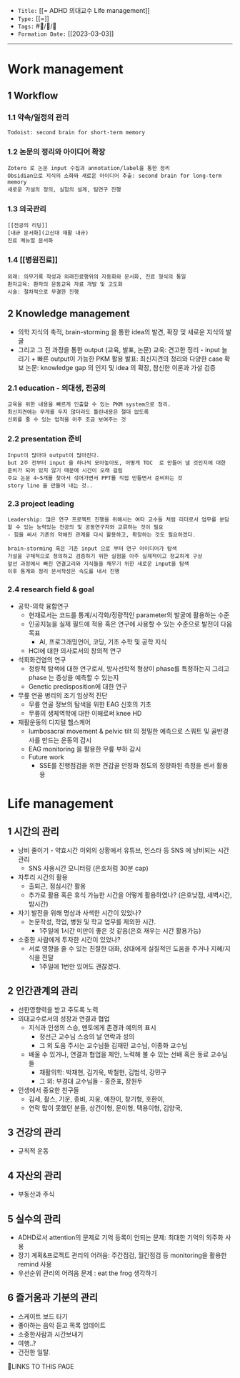 
-   `Title:` [[= ADHD 의대교수 Life management]]
-   `Type:` [[=]]
-   `Tags:` #🧠️/📝️/🌱️ 
-   `Formation Date:` [[2023-03-03]]
---


# Work management

## 1 Workflow
### 1.1 약속/일정의 관리
	Todoist: second brain for short-term memory 

### 1.2 논문의 정리와 아이디어 확장
	Zotero 로 논문 input 수집과 annotation/label을 통한 정리
	Obsidian으로 지식의 소화와 새로운 아이디어 추출: second brain for long-term memory
	새로운 가설의 정의, 실험의 설계, 팀연구 진행

### 1.3 의국관리
	[[전공의 리딩]]
	[내규 문서화](고신대 재활 내규)
	진료 메뉴얼 문서화

### 1.4 [[병원진료]]
	외래: 의무기록 작성과 외래진료행위의 자동화와 문서화, 진료 형식의 통일
	환자교육: 환자의 운동교육 자료 개발 및 고도화
	시술: 절차적으로 무결한 진행

## 2 Knowledge management
- 의학 지식의 축적, brain-storming 을 통한 idea의 발견, 확장 및 새로운 지식의 발굴
- 그리고 그 전 과정을 통한 output (교육, 발표, 논문)
	교욱: 견고한 정리 - input 늘리기 + 빠른 output이 가능한 PKM 활용
	발표: 최신지견의 정리와 다양한 case 확보
	논문: knowledge gap 의 인지 및 idea 의 확장, 참신한 이론과 가설 검증

### 2.1 education - 의대생, 전공의
	교육을 위한 내용을 빠르게 인출할 수 있는 PKM system으로 정리.
	최신지견에는 무게를 두지 않더라도 틀린내용은 절대 없도록
	신뢰를 줄 수 있는 업적을 아주 조금 보여주는 것

### 2.2 presentation 준비
	Input이 많아야 output이 많아진다. 
	but 2주 전부터 input 을 하나씩 모아놓아도, 어떻게 TOC  로 만들어 낼 것인지에 대한 준비가 되어 있지 않기 때문에 시간이 오래 걸림
	주요 논문 4~5개를 찾아서 섞어가면서 PPT를 직접 만들면서 준비하는 것
	story line 을 만들어 내는 것..

### 2.3 project leading
	Leadership: 많은 연구 프로젝트 진행을 위해서는 여타 교수들 처럼 리더로서 업무를 분담할 수 있는 능력있는 전공의 및 공동연구자와 교류하는 것이 필요
	- 힘을 써서 기존의 약해진 관계를 다시 활용하고, 확장하는 것도 필요하겠다.
	
	brain-storming 혹은 기존 input 으로 부터 연구 아이디어가 탐색
	가설을 구체적으로 정의하고 검증하기 위한 실험을 아주 실제적이고 정교하게 구상
	앞선 과정에서 빠진 연결고리와 지식들을 채우기 위한 새로운 input을 탐색
	이후 통계와 정리 문서작성은 속도를 내서 진행

### 2.4 research field & goal
- 공학-의학 융합연구
	- 현재로서는 코드를 통계/시각화/정량적인 parameter의 발굴에 활용하는 수준
	- 인공지능을 실제 필드에 적용 혹은 연구에 사용할 수 있는 수준으로 발전이 다음 목표
		- AI, 프로그래밍언어, 코딩, 기초 수학 및 공학 지식
	- HCI에 대한 의사로서의 창의적 연구
- 석회화건염의 연구
	- 정량적 탐색에 대한 연구로서, 방사선학적 형상이 phase를 특정하는지 그리고 phase 는 증상을 예측할 수 있는지
	- Genetic predisposition에 대한 연구
- 무릎 연골 병리의 조기 임상적 진단
	- 무릎 연골 정보의 탐색을 위한 EAG 신호의 기초
	- 무릎의 생체역학에 대한 이해로써 knee HD
- 재활운동의 디지털 헬스케어
	- lumbosacral movement & pelvic tilt 의 정밀한 예측으로 스쿼트 및 골반경사를 만드는 운동의 감시
	- EAG monitoring 을 활용한 무릎 부하 감시
	- Future work
		- SSE를 진행점검을 위한 견갑골 안정화 정도의 정량화된 측정을 센서 활용용






# Life management

## 1 시간의 관리 
- 낭비 줄이기 - 약효시간 이외의 상황에서 유튜브, 인스타 등 SNS 에 낭비되는 시간 관리 
	- SNS 사용시간 모니터링 (은호처럼 30분 cap)
- 자투리 시간의 활용 
	- 출퇴근, 점심시간 활용
	- 추가로 활용 혹은 휴식 가능한 시간을 어떻게 활용하였나? (은호낮잠, 새벽시간, 밤시간)
- 자기 발전을 위해 명상과 사색한 시간이 있었나?
	- 논문작성, 학업, 병원 및 학교 업무를 제외한 시간. 
		- 1주일에 1시간 미만이 좋은 것 같음(은호 재우는 시간 활용가능)
- 소중한 사람에게 투자한 시간이 있었나?
	- 서로 영향을 줄 수 있는 친절한 대화, 상대에게 실질적인 도움을 주거나 지혜/지식을 전달
		- 1주일에 1번만 있어도 괜찮겠다.

## 2 인간관계의 관리 
- 선한영향력을 받고 주도록 노력
- 의대교수로서의 성장과 연결과 협업
	- 지식과 인생의 스승, 멘토에게 존경과 예의의 표시
		- 정선근 교수님 스승의 날 연락과 성의
		- 그 외 도움 주시는 교수님들 김재민 교수님, 이종화 교수님
	- 배울 수 있거나, 연결과 협업을 제안, 노력해 볼 수 있는 선배 혹은 동료 교수님들
		- 재활의학: 박재현, 김기욱, 박철현, 김범석, 강민구
		- 그 외: 부경대 교수님들 - 홍준표, 장원두 
- 인생에서 중요한 친구들
	- 김세, 촬스, 기운, 종비, 지웅, 예찬이, 창기형, 호환이, 
	- 연락 많이 못했던 분들, 상건이형, 문이형, 택용이형, 김양국, 

## 3 건강의 관리 
- 규칙적 운동

## 4 자산의 관리
- 부동산과 주식

## 5 실수의 관리
- ADHD로서 attention의 문제로 기억 등록이 안되는 문제: 최대한 기억의 외주화 사용
- 장기 계획&프로젝트 관리의 어려움: 주간점검, 월간점검 등 monitoring을 활용한 remind 사용
- 우선순위 관리의 어려움 문제 : eat the frog 생각하기

## 6 즐거움과 기분의 관리
- 스케이트 보드 타기
- 좋아하는 음악 듣고 목록 업데이트
- 소중한사람과 시간보내기
- 여행..?
- 건전한 일탈.



🔗LINKS TO THIS PAGE